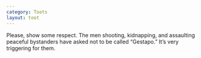 ```yaml
---
category: Toots
layout: toot
---
```


Please, show some respect. The men shooting, kidnapping, and assaulting peaceful
bystanders have asked not to be called “Gestapo.” It’s very triggering for them.
